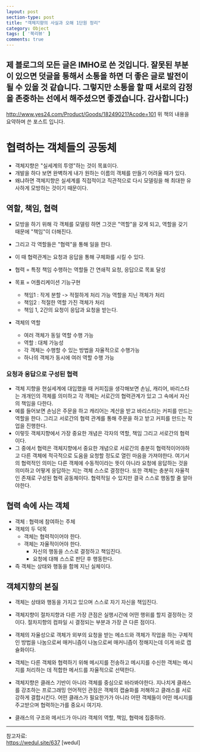 ```yaml
---
layout: post
section-type: post
title: "객체지향의 사실과 오해 1단원 정리"
category: Object
tags: [ '북리뷰' ]
comments: true
---
```

제 블로그의 모든 글은 IMHO로 쓴 것입니다.
잘못된 부분이 있으면 덧글을 통해서 소통을 하면 더 좋은 글로 발전이 될 수 있을 것 같습니다.
그렇지만 소통을 할 때 서로의 감정을 존중하는 선에서 해주셨으면 좋겠습니다.
감사합니다:)
---

http://www.yes24.com/Product/Goods/18249021?Acode=101
위 책의 내용을 요약하며 쓴 포스트 입니다.


# 협력하는 객체들의 공동체

- 객체지향은 "실세계의 투영"하는 것이 목표이다.
- 개발을 하다 보면 완벽하게 내가 원하는 이름의 객체를 만들기 어려울 때가 있다.
- 왜냐하면 객체지향은 실세계를 직접적이고 직관적으로 다시 모델링을 해 최대한 유사하게 모방하는 것이기 때문이다.


## 역할, 책임, 협력
- 모방을 하기 위해 각 객체를 모델링 하면 그것은 "역할"을 갖게 되고, 역할을 갖기 때문에 "책임"이 더해진다.
- 그리고 각 역할들은 "협력"을 통해 일을 한다.
- 이 때 협력관계는 요청과 응답을 통해 구체화를 시킬 수 있다.


- 협력 = 특정 책임 수행하는 역할들 간 연쇄적 요청, 응답으로 목표 달성
- 목표 = 어플리케이션 기능구현
  - 책임1 : 작게 분할 -> 적절하게 처리 가능 역할을 지닌 객체가 처리
  - 책임2 : 적절한 역할 가진 객체가 처리
  - 책임 1, 2간의 요청이 응답과 요청을 받는다.
- 객체의 역할
  - 여러 객체가 동일 역할 수행 가능
  - 역할 : 대체 가능성
  - 각 객체는 수행할 수 있는 방법을 자율적으로 수행가능
  - 하나의 객체가 동시에 여러 역할 수행 가능

### 요청과 응답으로 구성된 협력
- 객체 지향을 현실세계에 대입했을 때 커피집을 생각해보면 손님, 캐리어, 바리스타는 개개인의 객체를 의미하고 각 객체는 서로간의 협력관계가 있고 그 속에서 자신의 책임을 다한다.
- 예를 들어보면 손님은 주문을 하고 캐리어는 계산을 받고 바리스타는 커피를 만드는 역할을 한다. 그리고 서로간의 협력 관계를 통해 주문을 하고 받고 커피를 만드는 작업을 진행한다.
- 이렇듯 객체지향에서 가장 중요한 개념은 각자의 역할, 책임 그리고 서로간의 협력이다.
- 그 중에서 협력은 객체지향에서 중요한 개념으로 서로간의 충분히 협력적이어야하고 다른 객체에 적극적으로 도움을 요청할 정도로 열린 마음을 가져야한다. 여기서의 협력적인 의미는 다른 객체에 수동적이라는 뜻이 아니라 요청에 응답하는 것을 의미하고 어떻게 응답하는 지는 객체 스스로 결정한다. 또한 객체는 충분히 자율적인 존재로 구성된 협력 공동체이다. 협력적일 수 있지만 결국 스스로 행동할 줄 알아야한다.



## 협력 속에 사는 객체
- 객체 : 협력에 참여하는 주체
- 객체의 두 덕목
  - 객체는 협력적이어야 한다.
  - 객체는 자율적이어야 한다.
    - 자신의 행동을 스스로 결정하고 책임진다.
    - 요청에 대해 스스로 판단 후 행동한다.
- 즉 객체는 상태와 행동을 함께 지닌 실체이다.


## 객체지향의 본질
- 객체는 상태와 행동을 가지고 있으며 스스로 자기 자신을 책임진다.

- 객체지향이 절차지향과 다른 가장 큰점은 실행시간에 어떤 행위를 할지 결정하는 것이다. 절차지향의 컴파일 시 결정되는 부분과 가장 큰 다른 점이다.

- 객체의 자율성으로 객체가 외부의 요청을 받는 메소드와 객체가 작업을 하는 구체적인 방법을 나눔으로써 매커니즘이 나눔으로써 매커니즘이 정해지는데 이게 바로 캡슐화이다.

- 객체는 다른 객체와 협력하기 위해 메시지를 전송하고 메시지를 수신한 객체는 메시지를 처리하는 데 적합한 메서드를 자율적으로 선택한다.

- 객체지향은 클래스 기반이 아니라 객체를 중심으로 바라봐야한다. 지나치게 클래스를 강조하는 프로그래밍 언어적인 관점은 객체의 캡슐화를 저해하고 클래스를 서로 강하게 결합시킨다. 어떤 클래스가 필요한가가 아니라 어떤 객체들이 어떤 메시지를 주고받으며 협력하는가를 중요시 여기자.

- 클래스의 구조와 메서드가 아니라 객체의 역할, 책임, 협력에 집중하라.



---
참고자료:  
https://wedul.site/637 [wedul]
